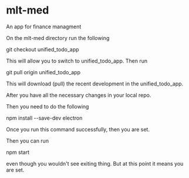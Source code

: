 # mlt-med
An app for finance managment

On the mlt-med directory run the following

git checkout unified_todo_app

This will allow you to switch to unified_todo_app. Then run 

git pull origin unified_todo_app

This will download (pull) the recent development in the unified_todo_app.

After you have all the necessary changes in your local repo. 

Then you need to do the following 

npm install --save-dev electron

Once you run this command successfully, then you are set. 

Then you can run

npm start

even though you wouldn't see exiting thing. But at this point it means you are set. 
